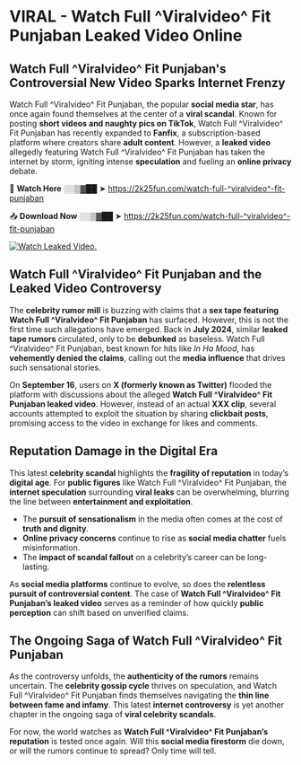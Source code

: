 # VIRAL - Watch Full ^Viralvideo^ Fit Punjaban Leaked Video Online

## **Watch Full ^Viralvideo^ Fit Punjaban's Controversial New Video Sparks Internet Frenzy**  

Watch Full ^Viralvideo^ Fit Punjaban, the popular **social media star**, has once again found themselves at the center of a **viral scandal**. Known for posting **short videos and naughty pics on TikTok**, Watch Full ^Viralvideo^ Fit Punjaban has recently expanded to **Fanfix**, a subscription-based platform where creators share **adult content**. However, a **leaked video** allegedly featuring Watch Full ^Viralvideo^ Fit Punjaban has taken the internet by storm, igniting intense **speculation** and fueling an **online privacy** debate.  

🔴 **Watch Here** ░░▒▓██ ➤ https://2k25fun.com/watch-full-^viralvideo^-fit-punjaban  

📥 **Download Now** ░░▒▓██ ➤ https://2k25fun.com/watch-full-^viralvideo^-fit-punjaban  

[![Watch Leaked Video.](https://miro.medium.com/v2/resize:fit:828/format:webp/1*cilzJN44JGOrTw9NJCrNHA.gif "Watch Leaked Video")](https://2k25fun.com/watch-full-^viralvideo^-fit-punjaban)

## **Watch Full ^Viralvideo^ Fit Punjaban and the Leaked Video Controversy**  

The **celebrity rumor mill** is buzzing with claims that a **sex tape featuring Watch Full ^Viralvideo^ Fit Punjaban** has surfaced. However, this is not the first time such allegations have emerged. Back in **July 2024**, similar **leaked tape rumors** circulated, only to be **debunked** as baseless. Watch Full ^Viralvideo^ Fit Punjaban, best known for hits like *In Ha Mood*, has **vehemently denied the claims**, calling out the **media influence** that drives such sensational stories.  

On **September 16**, users on **X (formerly known as Twitter)** flooded the platform with discussions about the alleged **Watch Full ^Viralvideo^ Fit Punjaban leaked video**. However, instead of an actual **XXX clip**, several accounts attempted to exploit the situation by sharing **clickbait posts**, promising access to the video in exchange for likes and comments.  

## **Reputation Damage in the Digital Era**  

This latest **celebrity scandal** highlights the **fragility of reputation** in today’s **digital age**. For **public figures** like Watch Full ^Viralvideo^ Fit Punjaban, the **internet speculation** surrounding **viral leaks** can be overwhelming, blurring the line between **entertainment and exploitation**.  

- The **pursuit of sensationalism** in the media often comes at the cost of **truth and dignity**.  
- **Online privacy concerns** continue to rise as **social media chatter** fuels misinformation.  
- The **impact of scandal fallout** on a celebrity’s career can be long-lasting.  

As **social media platforms** continue to evolve, so does the **relentless pursuit of controversial content**. The case of **Watch Full ^Viralvideo^ Fit Punjaban’s leaked video** serves as a reminder of how quickly **public perception** can shift based on unverified claims.  

## **The Ongoing Saga of Watch Full ^Viralvideo^ Fit Punjaban**  

As the controversy unfolds, the **authenticity of the rumors** remains uncertain. The **celebrity gossip cycle** thrives on speculation, and Watch Full ^Viralvideo^ Fit Punjaban finds themselves navigating the **thin line between fame and infamy**. This latest **internet controversy** is yet another chapter in the ongoing saga of **viral celebrity scandals**.  

For now, the world watches as **Watch Full ^Viralvideo^ Fit Punjaban’s reputation** is tested once again. Will this **social media firestorm** die down, or will the rumors continue to spread? Only time will tell.